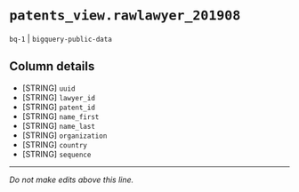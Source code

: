 # `patents_view.rawlawyer_201908`
`bq-1` | `bigquery-public-data`

## Column details
* [STRING]    `uuid`
* [STRING]    `lawyer_id`
* [STRING]    `patent_id`
* [STRING]    `name_first`
* [STRING]    `name_last`
* [STRING]    `organization`
* [STRING]    `country`
* [STRING]    `sequence`

-------------------------------------------------------------------------------
*Do not make edits above this line.*
